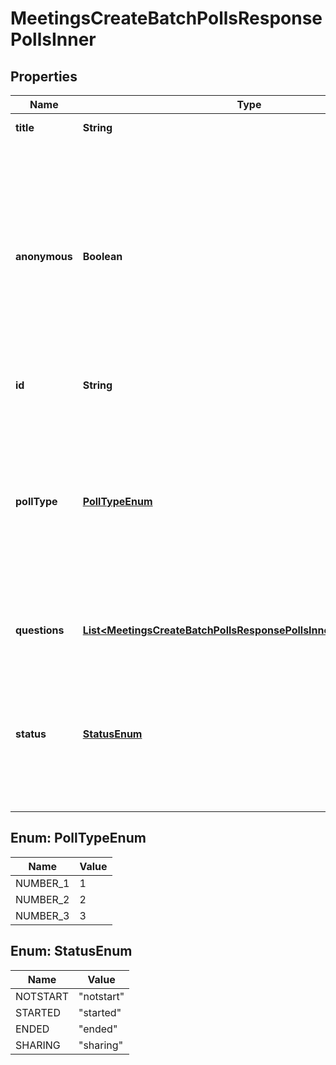 

# MeetingsCreateBatchPollsResponsePollsInner


## Properties

| Name | Type | Description | Notes |
|------------ | ------------- | ------------- | -------------|
|**title** | **String** | Title for the Poll |  [optional] |
|**anonymous** | **Boolean** | Whether to allow meeting participants to answer poll questions anonymously:  * &#x60;true&#x60; &amp;mdash; Anonymous polls enabled.  * &#x60;false&#x60; &amp;mdash; Participants cannot answer poll questions anonymously. |  [optional] |
|**id** | **String** | Meeting Poll ID |  [optional] |
|**pollType** | [**PollTypeEnum**](#PollTypeEnum) | The type of poll:  * &#x60;1&#x60; &amp;mdash; Poll.  * &#x60;2&#x60; &amp;mdash; Advanced Poll. This feature must be enabled in your Zoom account.  * &#x60;3&#x60; &amp;mdash; Quiz. This feature must be enabled in your Zoom account. |  [optional] |
|**questions** | [**List&lt;MeetingsCreateBatchPollsResponsePollsInnerQuestionsInner&gt;**](MeetingsCreateBatchPollsResponsePollsInnerQuestionsInner.md) | Information about the poll&#39;s questions. |  [optional] |
|**status** | [**StatusEnum**](#StatusEnum) | Status of the Meeting Poll:    &#x60;notstart&#x60; - Poll not started    &#x60;started&#x60; - Poll started    &#x60;ended&#x60; - Poll ended    &#x60;sharing&#x60; - Sharing poll results |  [optional] |



## Enum: PollTypeEnum

| Name | Value |
|---- | -----|
| NUMBER_1 | 1 |
| NUMBER_2 | 2 |
| NUMBER_3 | 3 |



## Enum: StatusEnum

| Name | Value |
|---- | -----|
| NOTSTART | &quot;notstart&quot; |
| STARTED | &quot;started&quot; |
| ENDED | &quot;ended&quot; |
| SHARING | &quot;sharing&quot; |



